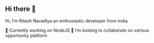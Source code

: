 ## Hi there 👋

Hi, I’m Ritesh Navadiya an enthusiastic developer from India.

🌱 Currently working on NodeJS
💞️ I’m looking to collaborate on various opportunity platform

